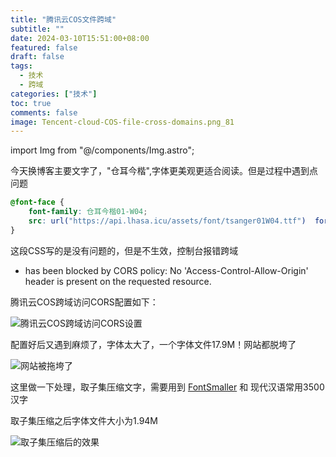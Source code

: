 ```yaml
---
title: "腾讯云COS文件跨域"
subtitle: ""
date: 2024-03-10T15:51:00+08:00
featured: false
draft: false
tags:
  - 技术
  - 跨域
categories: ["技术"]
toc: true
comments: false
image: Tencent-cloud-COS-file-cross-domains.png_81
---
```


import Img from "@/components/Img.astro";

今天换博客主要文字了，"仓耳今楷",字体更美观更适合阅读。但是过程中遇到点问题

```css
@font-face {
    font-family: 仓耳今楷01-W04;
    src: url("https://api.lhasa.icu/assets/font/tsanger01W04.ttf")  format("truetype");
}
```

这段CSS写的是没有问题的，但是不生效，控制台报错跨域

* has been blocked by CORS policy: No 'Access-Control-Allow-Origin' header is present on the requested resource.

腾讯云COS跨域访问CORS配置如下：

<Img src="Tencent%20cloud%20cos%20cross-domain%20configuration.jpg" alt="腾讯云COS跨域访问CORS设置" exif={false} caption={false} />

配置好后又遇到麻烦了，字体太大了，一个字体文件17.9M！网站都脱垮了

<Img src="Textloading.jpg" alt="网站被拖垮了" exif={false} caption={false} />

这里做一下处理，取子集压缩文字，需要用到 [FontSmaller][1] 和 现代汉语常用3500汉字

取子集压缩之后字体文件大小为1.94M

<Img src="Textloading2.png" alt="取子集压缩后的效果" exif={false} caption={false} />

[1]: https://fontsmaller.github.io/
